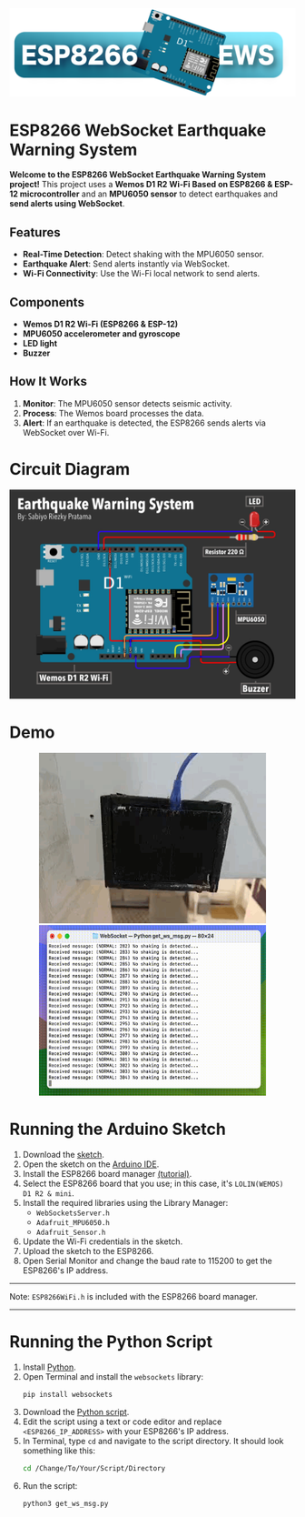 ![Title: Earthquake Warning System](https://github.com/sabiyorp/ESP8266-WebSocket-Earthquake-Alert/blob/main/img/Banner.png)

# ESP8266 WebSocket Earthquake Warning System

**Welcome to the ESP8266 WebSocket Earthquake Warning System project!** This project uses a **Wemos D1 R2 Wi-Fi Based on ESP8266 & ESP-12 microcontroller** and an **MPU6050 sensor** to detect earthquakes and **send alerts using WebSocket**.

## Features

- **Real-Time Detection**: Detect shaking with the MPU6050 sensor.
- **Earthquake Alert**: Send alerts instantly via WebSocket.
- **Wi-Fi Connectivity**: Use the Wi-Fi local network to send alerts.

## Components

- **Wemos D1 R2 Wi-Fi (ESP8266 & ESP-12)**
- **MPU6050 accelerometer and gyroscope**
- **LED light**
- **Buzzer**

## How It Works

1. **Monitor**: The MPU6050 sensor detects seismic activity.
2. **Process**: The Wemos board processes the data.
3. **Alert**: If an earthquake is detected, the ESP8266 sends alerts via WebSocket over Wi-Fi.

# Circuit Diagram

![Circuit Diagram](https://github.com/sabiyorp/ESP8266-WebSocket-Earthquake-Alert/blob/main/img/Circuit.jpg)

# Demo
<p align="center">
  <img src="https://github.com/sabiyorp/ESP8266-WebSocket-Earthquake-Alert/blob/main/img/ESP8266%20Demo.gif"/>
  <img src="https://github.com/sabiyorp/ESP8266-WebSocket-Earthquake-Alert/blob/main/img/WebSocket%20Demo.gif" width="400" height="300"/>
</p>

# Running the Arduino Sketch

1. Download the [sketch](https://github.com/sabiyorp/ESP8266-WebSocket-Earthquake-Alert/blob/main/src/WebSocket_EWaS/WebSocket_EWaS.ino).
2. Open the sketch on the [Arduino IDE](https://www.arduino.cc/en/software/).
3. Install the ESP8266 board manager [(tutorial)](https://github.com/esp8266/Arduino?tab=readme-ov-file#installing-with-boards-manager).
4. Select the ESP8266 board that you use; in this case, it's `LOLIN(WEMOS) D1 R2 & mini`.
5. Install the required libraries using the Library Manager:
   - `WebSocketsServer.h`
   - `Adafruit_MPU6050.h`
   - `Adafruit_Sensor.h`
6. Update the Wi-Fi credentials in the sketch.
7. Upload the sketch to the ESP8266.
8. Open Serial Monitor and change the baud rate to 115200 to get the ESP8266's IP address.

---

Note: `ESP8266WiFi.h` is included with the ESP8266 board manager.

---

# Running the Python Script

1. Install [Python](https://www.python.org/downloads/).
2. Open Terminal and install the `websockets` library:
   ```bash
   pip install websockets
   ```
3. Download the [Python script](https://github.com/sabiyorp/ESP8266-WebSocket-Earthquake-Alert/blob/main/src/Python%20Script/get_ws_msg.py).
4. Edit the script using a text or code editor and replace `<ESP8266_IP_ADDRESS>` with your ESP8266's IP address.
5. In Terminal, type `cd` and navigate to the script directory. It should look something like this:
   ```bash
   cd /Change/To/Your/Script/Directory
   ```
6. Run the script:
   ```bash
   python3 get_ws_msg.py
   ```
